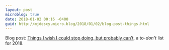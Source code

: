 ```yaml
---
layout: post
microblog: true
date: 2018-01-02 00:16 -0400
guid: http://mjdescy.micro.blog/2018/01/02/blog-post-things.html
---
```

Blog post: [Things I wish I could stop doing, but probably can’t](https://mjdescy.me/2018/01/02/things-i-wish-i-could-stop-doing-but-probably-cant/), a to-_don't_ list for 2018.
